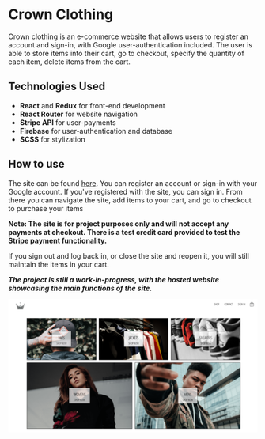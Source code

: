 # Crown Clothing

Crown clothing is an e-commerce website that allows users to register an account and sign-in, with Google user-authentication included. The user is able to store items into their cart, go to checkout, specify the quantity of each item, delete items from the cart. 

## Technologies Used
* **React** and **Redux** for front-end development
* **React Router** for website navigation
* **Stripe API** for user-payments
* **Firebase** for user-authentication and database
* **SCSS** for stylization

## How to use
The site can be found [here](https://haipa-crwn-clothing.herokuapp.com/). You can register an account or sign-in with your Google account. If you've registered with the site, you can sign in. From there you can navigate the site, add items to your cart, and go to checkout to purchase your items

**Note: The site is for project purposes only and will not accept any payments at checkout. There is a test credit card provided to test the Stripe payment functionality.**

If you sign out and log back in, or close the site and reopen it, you will still maintain the items in your cart.

***The project is still a work-in-progress, with the hosted website showcasing the main functions of the site.***

![CrwnClothing](images/crwn_clothing.png)
